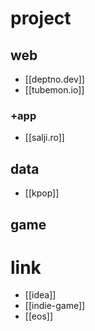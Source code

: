 # project

## web
- [[deptno.dev]]
- [[tubemon.io]]

### +app
- [[salji.ro]]

## data
- [[kpop]]

## game

# link
- [[idea]]
- [[indie-game]]
- [[eos]]
